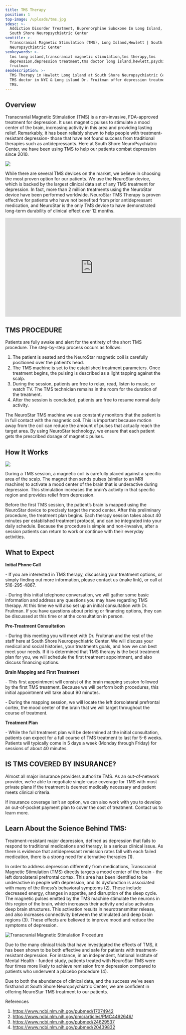 ```yaml
---
title: TMS Therapy
position: 1
top-image: /uploads/tms.jpg
sdesc: >-
  Addiction Disorder Treatment, Buprenorphine Suboxone In Long Island, Hewlett |
  South Shore Neuropsychiatric Center
seotitle: >-
  Transcranial Magnetic Stimulation (TMS), Long Island,Hewlett | South Shore
  Neuropsychiatric Center
seokeywords: >-
  tms long island,transcranial magnetic stimulation,tms therapy,tms
  depression,depression treatment,tms doctor long island,hewlett,psychiatrist,dr
  fruitman
seodescription: >-
  TMS Therapy in Hewlett Long island at South Shore Neuropsychiatric Center. Top
  TMS doctor in NYC & Long island Dr. Fruitman offer depression treatment with
  TMS.
---
```

## Overview

Transcranial Magnetic Stimulation (TMS) is a non-invasive, FDA-approved treatment for depression. It uses magnetic pulses to stimulate a mood center of the brain, increasing activity in this area and providing lasting relief. Remarkably, it has been reliably shown to help people with treatment-resistant depression- those that have not found success from traditional therapies such as antidepressants. Here at South Shore NeuroPsychiatric Center, we have been using TMS to help our patients combat depression since 2010. 

![](/uploads/tms-infographic.png)

While there are several TMS devices on the market, we believe in choosing the most proven option for our patients. We use the NeuroStar device, which is backed by the largest clinical data set of any TMS treatment for depression. In fact, more than 2 million treatments using the NeuroStar device have been performed worldwide. NeuroStar TMS Therapy is proven effective for patients who have not benefited from prior antidepressant medication, and NeuroStar is the only TMS device to have demonstrated long-term durability of clinical effect over 12 months.

<iframe width="560" height="315" src="https://www.youtube.com/embed/Vu6TcSMca2w" frameborder="0" allow="accelerometer; autoplay; encrypted-media; gyroscope; picture-in-picture" allowfullscreen></iframe>

## TMS PROCEDURE

Patients are fully awake and alert for the entirety of the short TMS procedure. The step-by-step process occurs as follows:

1. The patient is seated and the NeuroStar magnetic coil is carefully positioned over the patient’s head.
2. The TMS machine is set to the established treatment parameters. Once treatment begins, the pulsing is described as a light tapping against the scalp.
3. During the session, patients are free to relax, read, listen to music, or watch TV. The TMS technician remains in the room for the duration of the treatment.
4. After the session is concluded, patients are free to resume normal daily activity.

The NeuroStar TMS machine we use constantly monitors that the patient is in full contact with the magnetic coil. This is important because motion away from the coil can reduce the amount of pulses that actually reach the target area. By using NeuroStar technology, we ensure that each patient gets the prescribed dosage of magnetic pulses.

## How It Works

![](/uploads/innovative-depression-treatment-tms.jpg)

During a TMS session, a magnetic coil is carefully placed against a specific area of the scalp. The magnet then sends pulses (similar to an MRI machine) to activate a mood center of the brain that is underactive during depression. This stimulation increases the brain’s activity in that specific region and provides relief from depression. 

Before the first TMS session, the patient’s brain is mapped using the NeuroStar device to precisely target the mood center. After this preliminary procedure, the treatment plan begins. Each therapy session takes about 40 minutes per established treatment protocol, and can be integrated into your daily schedule. Because the procedure is simple and non-invasive, after a session patients can return to work or continue with their everyday activities.

## 

## What to Expect

**Initial Phone Call**

\-	If you are interested in TMS therapy, discussing your treatment options, or simply finding out more information, please contact us (make link), or call at 516-295-4867.

\-      During this initial telephone conversation, we will gather some basic information and address any questions you may have regarding TMS therapy. At this time we will also set up an initial consultation with Dr. Fruitman. If you have questions about pricing or financing options, they can be discussed at this time or at the consultation in person.

**Pre-Treatment Consultation**

\-	During this meeting you will meet with Dr. Fruitman and the rest of the staff here at South Shore Neuropsychiatric Center. We will discuss your medical and social histories, your treatments goals, and how we can best meet your needs. If it is determined that TMS therapy is the best treatment plan for you, we will schedule the first treatment appointment, and also discuss financing options.

 **Brain Mapping and First Treatment**

\-	This first appointment will consist of the brain mapping session followed by the first TMS treatment. Because we will perform both procedures, this initial appointment will take about 90 minutes.

\-	During the mapping session, we will locate the left dorsolateral prefrontal cortex, the mood center of the brain that we will target throughout the course of treatment. 

 **Treatment Plan**

\-	 While the full treatment plan will be determined at the initial consultation, patients can expect for a full course of TMS treatment to last for 5-6 weeks. Patients will typically come in 5 days a week (Monday through Friday) for sessions of about 40 minutes. 

## IS TMS COVERED BY INSURANCE?

Almost all major insurance providers authorize TMS. As an out-of-network provider, we’re able to negotiate single-case coverage for TMS with most private plans if the treatment is deemed medically necessary and patient meets clinical criteria. 

If insurance coverage isn’t an option, we can also work with you to develop an out-of-pocket payment plan to cover the cost of treatment. Contact us to learn more.

## Learn About the Science Behind TMS:

Treatment-resistant major depression, defined as depression that fails to respond to traditional medications and therapy, is a serious clinical issue. As there is evidence that antidepressant remission rates fall with each failed medication, there is a strong need for alternative therapies (1).

In order to address depression differently from medications, Transcranial Magnetic Stimulation (TMS) directly targets a mood center of the brain - the left dorsolateral prefrontal cortex. This area has been identified to be underactive in people with depression, and its dysfunction is associated with many of the illness’s behavioral symptoms (2). These include decreased energy, changes in appetite, and disruption of the sleep cycle. The magnetic pulses emitted by the TMS machine stimulate the neurons in this region of the brain, which increases their activity and also activates deep brain structures. This activation results in neurotransmitter release, and also increases connectivity between the stimulated and deep brain regions (3). These effects are believed to improve mood and reduce the symptoms of depression.

![Transcranial Magnetic Stimulation Procedure](/uploads/tms-procedure.jpg "How TMS Works")

Due to the many clinical trials that have investigated the effects of TMS, it has been shown to be both effective and safe for patients with treatment-resistant depression. For instance, in an independent, National Institute of Mental Health - funded study, patients treated with NeuroStar TMS were four times more likely to achieve remission from depression compared to patients who underwent a placebo procedure (4). 

Due to both the abundance of clinical data, and the success we’ve seen firsthand at South Shore Neuropsychiatric Center, we are confident in offering NeuroStar TMS treatment to our patients.

References

1. https://www.ncbi.nlm.nih.gov/pubmed/17074942
2. https://www.ncbi.nlm.nih.gov/pmc/articles/PMC4492646/
3. https://www.ncbi.nlm.nih.gov/pubmed/24629537
4. https://www.ncbi.nlm.nih.gov/pubmed/20439832
